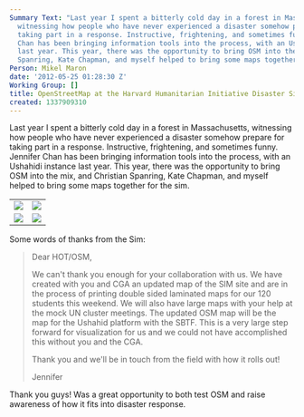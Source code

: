 ```yaml
---
Summary Text: "Last year I spent a bitterly cold day in a forest in Massachusetts,
  witnessing how people who have never experienced a disaster somehow prepare for
  taking part in a response. Instructive, frightening, and sometimes funny. Jennifer
  Chan has been bringing information tools into the process, with an Ushahidi instance
  last year. This year, there was the opportunity to bring OSM into the mix, and Christian
  Spanring, Kate Chapman, and myself helped to bring some maps together for the sim.\r\n\r\n"
Person: Mikel Maron
date: '2012-05-25 01:28:30 Z'
Working Group: []
title: OpenStreetMap at the Harvard Humanitarian Initiative Disaster Simulation
created: 1337909310
---
```

Last year I spent a bitterly cold day in a forest in Massachusetts, witnessing how people who have never experienced a disaster somehow prepare for taking part in a response. Instructive, frightening, and sometimes funny. Jennifer Chan has been bringing information tools into the process, with an Ushahidi instance last year. This year, there was the opportunity to bring OSM into the mix, and Christian Spanring, Kate Chapman, and myself helped to bring some maps together for the sim.

<table><tr><td><img src="http://hot.openstreetmap.org/sites/default/files/IMG_0773.jpg" /></td><td> <img src="http://hot.openstreetmap.org/sites/default/files/IMG_0767.jpg" /> </td></tr><tr><td> <img src="http://hot.openstreetmap.org/sites/default/files/IMG_0768.jpg" /> </td><td> <img src="http://hot.openstreetmap.org/sites/default/files/IMG_0745.jpg" /></td></tr></table>

Some words of thanks from the Sim:

<blockquote>
Dear HOT/OSM,

We can't thank you enough for your collaboration with us.  We have created with you and CGA an updated map of the SIM site and are in the process of printing double sided laminated maps for our 120 students this weekend.  We will also have large maps with your help at the mock UN cluster meetings. The updated OSM map will be the map for the Ushahid platform with the SBTF.  This is a very large step forward for visualization for us and we could not have accomplished this without you and the CGA.

Thank you and we'll be in touch from the field with how it rolls out!

Jennifer
</blockquote>

Thank you guys! Was a great opportunity to both test OSM and raise awareness of how it fits into disaster response.
